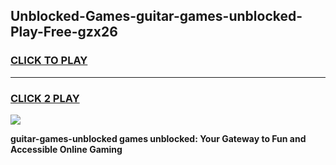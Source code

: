 
## Unblocked-Games-guitar-games-unblocked-Play-Free-gzx26
<h3>
<a href="https://premium76.site?title=guitar-games-unblocked&ref=09A">CLICK TO PLAY</a></h3>
<hr>

<h3>
<a href="https://premium76.site?title=guitar-games-unblocked&ref=09A">CLICK 2 PLAY</a>
  
</h3>

<a href="https://premium76.site?title=guitar-games-unblocked&ref=09A"><img src="https://clearcache.store/games.png"></a>


**guitar-games-unblocked games unblocked: Your Gateway to Fun and Accessible Online Gaming**
